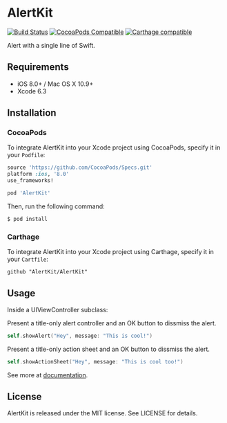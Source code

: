 # AlertKit
[![Build Status](https://travis-ci.org/thii/AlertKit.svg?branch=master)](https://travis-ci.org/thii/AlertKit)
[![CocoaPods Compatible](https://img.shields.io/cocoapods/v/AlertKit.svg)](https://img.shields.io/cocoapods/v/AlertKit.svg)
[![Carthage compatible](https://img.shields.io/badge/Carthage-compatible-4BC51D.svg?style=flat)](https://github.com/Carthage/Carthage)

Alert with a single line of Swift.

## Requirements

- iOS 8.0+ / Mac OS X 10.9+
- Xcode 6.3

## Installation

### CocoaPods

To integrate AlertKit into your Xcode project using CocoaPods, specify it in your `Podfile`:

```ruby
source 'https://github.com/CocoaPods/Specs.git'
platform :ios, '8.0'
use_frameworks!

pod 'AlertKit'
```

Then, run the following command:

```bash
$ pod install
```

### Carthage

To integrate AlertKit into your Xcode project using Carthage, specify it in your `Cartfile`:

```ogdl
github "AlertKit/AlertKit"
```

## Usage

Inside a UIViewController subclass:

Present a title-only alert controller and an OK button to dissmiss the alert.

```swift
self.showAlert("Hey", message: "This is cool!")
```

Present a title-only action sheet and an OK button to dissmiss the alert.

```swift
self.showActionSheet("Hey", message: "This is cool too!")
```

See more at [documentation](http://cocoadocs.org/docsets/AlertKit/0.1.2/Extensions/UIViewController.html).

## License

AlertKit is released under the MIT license. See LICENSE for details.
